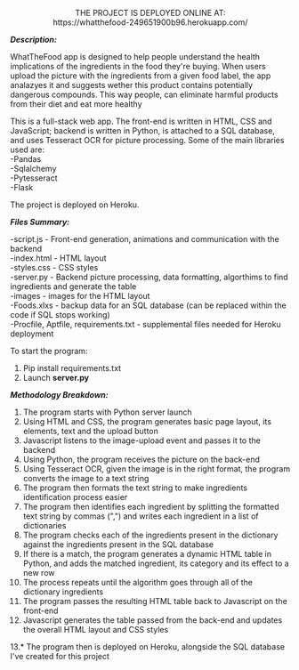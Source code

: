 <p align="center">
     THE PROJECT IS DEPLOYED ONLINE AT:  <br>
   https://whatthefood-249651900b96.herokuapp.com/
</p>

_**Description:**_

WhatTheFood app is designed to help people understand the health implications of the ingredients in the food they're buying. When users upload the picture with the ingredients 
from a given food label, 
the app analazyes it and suggests wether this product contains potentially dangerous compounds. 
This way people, can eliminate harmful products from their diet and eat more healthy


This is a full-stack web app. The front-end is written in HTML, CSS and JavaScript; backend is written in Python, is attached to a SQL database, and uses Tesseract OCR for picture
processing. Some of the main libraries used are: <br>
-Pandas <br>
-Sqlalchemy <br>
-Pytesseract <br>
-Flask <br>

The project is deployed on Heroku.
 
_**Files Summary:**_ <br>

-script.js - Front-end generation, animations and communication with the backend <br>
-index.html - HTML layout <br>
-styles.css - CSS styles <br>
-server.py - Backend picture processing, data formatting, algorthims to find ingredients and generate the table <br>
-images - images for the HTML layout <br>
-Foods.xlxs - backup data for an SQL database (can be replaced within the code if SQL stops working) <br>
-Procfile, Aptfile, requirements.txt - supplemental files needed for Heroku deployment <br>


To start the program:

1. Pip install requirements.txt
2. Launch **server.py** 

_**Methodology Breakdown:**_

1. The program starts with Python server launch
2. Using HTML and CSS, the program generates basic page layout, its elements, text and the upload button
3. Javascript listens to the image-upload event and passes it to the backend
4. Using Python, the program receives the picture on the back-end
5. Using Tesseract OCR, given the image is in the right format, the program converts the image to a text string
6. The program then formats the text string to make ingredients identification process easier
7. The program then identifies each ingredient by splitting the formatted text string by commas (",") and writes each ingredient in a list of dictionaries
8. The program checks each of the ingredients present in the dictionary against the ingredients present in the SQL database
9. If there is a match, the program generates a dynamic HTML table in Python, and adds the matched ingredient, its category and its effect to a new row
10. The process repeats until the algorithm goes through all of the dictionary ingredients
11. The program passes the resulting HTML table back to Javascript on the front-end
12. Javascript generates the table passed from the back-end and updates the overall HTML layout and CSS styles

13.* The program then is deployed on Heroku, alongside the SQL database I've created for this project
   


